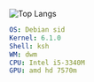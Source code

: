 ![Top Langs](https://github-readme-stats.vercel.app/api/top-langs/?username=Eldyj&langs_count=6&theme=dark&layout=donut)
<!-- &hide_progress=true -->
```yaml
OS: Debian sid
Kernel: 6.1.0
Shell: ksh
WM: dwm
CPU: Intel i5-3340M
GPU: amd hd 7570m
```
